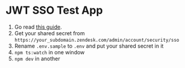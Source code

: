 # JWT SSO Test App

1. Go read [this guide](https://support.zendesk.com/hc/en-us/articles/4408845838874-Enabling-JWT-JSON-Web-Token-single-sign-on).
1. Get your shared secret from `https://your_subdomain.zendesk.com/admin/account/security/sso`
1. Rename `.env.sample` to `.env` and put your shared secret in it
1. `npm ts:watch` in one window
1. `npm dev` in another
